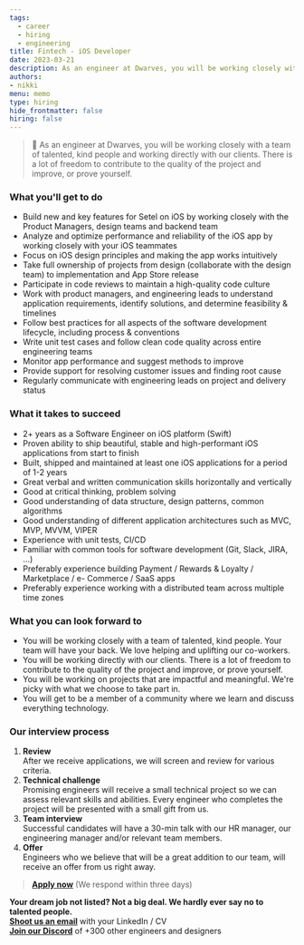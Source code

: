 ```yaml
---
tags:
  - career
  - hiring
  - engineering
title: Fintech - iOS Developer
date: 2023-03-21
description: As an engineer at Dwarves, you will be working closely with a team of talented, kind people and working directly with our clients. There is a lot of freedom to contribute to the quality of the project and improve, or prove yourself
authors:
- nikki
menu: memo
type: hiring
hide_frontmatter: false
hiring: false
---
```

> 🤝 As an engineer at Dwarves, you will be working closely with a team of talented, kind people and working directly with our clients. There is a lot of freedom to contribute to the quality of the project and improve, or prove yourself.

### What you'll get to do
- Build new and key features for Setel on iOS by working closely with the Product Managers, design teams and backend team
- Analyze and optimize performance and reliability of the iOS app by working closely with your iOS teammates
- Focus on iOS design principles and making the app works intuitively
- Take full ownership of projects from design (collaborate with the design team) to implementation and App Store release
- Participate in code reviews to maintain a high-quality code culture
- Work with product managers, and engineering leads to understand application requirements, identify solutions, and determine feasibility & timelines
- Follow best practices for all aspects of the software development lifecycle, including process & conventions
- Write unit test cases and follow clean code quality across entire engineering teams
- Monitor app performance and suggest methods to improve
- Provide support for resolving customer issues and finding root cause
- Regularly communicate with engineering leads on project and delivery status

### What it takes to succeed
- 2+ years as a Software Engineer on iOS platform (Swift)
- Proven ability to ship beautiful, stable and high-performant iOS applications from start to finish
- Built, shipped and maintained at least one iOS applications for a period of 1-2 years
- Great verbal and written communication skills horizontally and vertically
- Good at critical thinking, problem solving
- Good understanding of data structure, design patterns, common algorithms
- Good understanding of different application architectures such as MVC, MVP, MVVM, VIPER
- Experience with unit tests, CI/CD
- Familiar with common tools for software development (Git, Slack, JIRA, ...)
- Preferably experience building Payment / Rewards & Loyalty / Marketplace / e- Commerce / SaaS apps
- Preferably experience working with a distributed team across multiple time zones

### What you can look forward to
- You will be working closely with a team of talented, kind people. Your team will have your back. We love helping and uplifting our co-workers.
- You will be working directly with our clients. There is a lot of freedom to contribute to the quality of the project and improve, or prove yourself.
- You will be working on projects that are impactful and meaningful. We're picky with what we choose to take part in.
- You will get to be a member of a community where we learn and discuss everything technology.

### Our interview process
1. **Review**<br>After we receive applications, we will screen and review for various criteria.
2. **Technical challenge**<br>Promising engineers will receive a small technical project so we can assess relevant skills and abilities. Every engineer who completes the project will be presented with a small gift from us.
3. **Team interview**<br>Successful candidates will have a 30-min talk with our HR manager, our engineering manager and/or relevant team members.
4. **Offer**<br> Engineers who we believe that will be a great addition to our team, will receive an offer from us right away.

> **[Apply now](mailto:spawn@d.foundation)** (We respond within three days)

**Your dream job not listed? Not a big deal. We hardly ever say no to talented people.**\
[**Shoot us an email**](mailto:spawn@dwarvesv.com) with your LinkedIn / CV\
[**Join our Discord**](https://discord.gg/dwarvesv) of +300 other engineers and designers